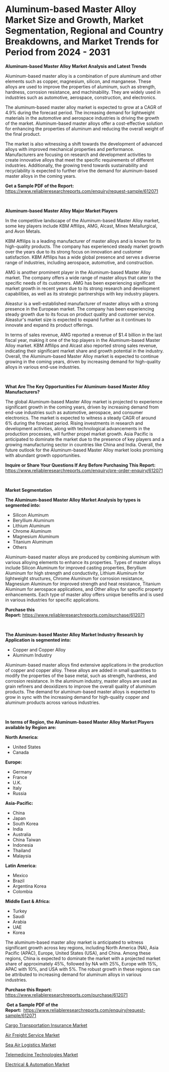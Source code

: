 <p><h1>Aluminum-based Master Alloy Market Size and Growth, Market Segmentation, Regional and Country Breakdowns, and Market Trends for Period from 2024 -  2031</h1></p><p><strong>Aluminum-based Master Alloy Market Analysis and Latest Trends</strong></p>
<p><p>Aluminum-based master alloy is a combination of pure aluminum and other elements such as copper, magnesium, silicon, and manganese. These alloys are used to improve the properties of aluminum, such as strength, hardness, corrosion resistance, and machinability. They are widely used in industries such as automotive, aerospace, construction, and electronics.</p><p>The aluminum-based master alloy market is expected to grow at a CAGR of 4.9% during the forecast period. The increasing demand for lightweight materials in the automotive and aerospace industries is driving the growth of the market. Aluminum-based master alloys offer a cost-effective solution for enhancing the properties of aluminum and reducing the overall weight of the final product.</p><p>The market is also witnessing a shift towards the development of advanced alloys with improved mechanical properties and performance. Manufacturers are focusing on research and development activities to create innovative alloys that meet the specific requirements of different industries. Additionally, the growing trend towards sustainability and recyclability is expected to further drive the demand for aluminum-based master alloys in the coming years.</p></p>
<p><strong>Get a Sample PDF of the Report:&nbsp;</strong> <a href="https://www.reliableresearchreports.com/enquiry/request-sample/612071">https://www.reliableresearchreports.com/enquiry/request-sample/612071</a></p>
<p>&nbsp;</p>
<p><strong>Aluminum-based Master Alloy Major Market Players</strong></p>
<p><p>In the competitive landscape of the Aluminum-based Master Alloy market, some key players include KBM Affilips, AMG, Alcast, Minex Metallurgical, and Avon Metals.</p><p>KBM Affilips is a leading manufacturer of master alloys and is known for its high-quality products. The company has experienced steady market growth over the years due to its strong focus on innovation and customer satisfaction. KBM Affilips has a wide global presence and serves a diverse range of industries, including aerospace, automotive, and construction.</p><p>AMG is another prominent player in the Aluminum-based Master Alloy market. The company offers a wide range of master alloys that cater to the specific needs of its customers. AMG has been experiencing significant market growth in recent years due to its strong research and development capabilities, as well as its strategic partnerships with key industry players.</p><p>Aleastur is a well-established manufacturer of master alloys with a strong presence in the European market. The company has been experiencing steady growth due to its focus on product quality and customer service. Aleastur's market size is expected to expand further as it continues to innovate and expand its product offerings.</p><p>In terms of sales revenue, AMG reported a revenue of $1.4 billion in the last fiscal year, making it one of the top players in the Aluminum-based Master Alloy market. KBM Affilips and Alcast also reported strong sales revenue, indicating their significant market share and growth potential in the industry. Overall, the Aluminum-based Master Alloy market is expected to continue growing in the coming years, driven by increasing demand for high-quality alloys in various end-use industries.</p></p>
<p>&nbsp;</p>
<p><strong>What Are The Key Opportunities For Aluminum-based Master Alloy Manufacturers?</strong></p>
<p><p>The global Aluminum-based Master Alloy market is projected to experience significant growth in the coming years, driven by increasing demand from end-use industries such as automotive, aerospace, and consumer electronics. The market is expected to witness a steady CAGR of around 6% during the forecast period. Rising investments in research and development activities, along with technological advancements in the production processes, will further propel market growth. Asia Pacific is anticipated to dominate the market due to the presence of key players and a growing manufacturing sector in countries like China and India. Overall, the future outlook for the Aluminum-based Master Alloy market looks promising with abundant growth opportunities.</p></p>
<p><strong>Inquire or Share Your Questions If Any Before Purchasing This Report:</strong> <a href="https://www.reliableresearchreports.com/enquiry/pre-order-enquiry/612071">https://www.reliableresearchreports.com/enquiry/pre-order-enquiry/612071</a></p>
<p>&nbsp;</p>
<p><strong>Market Segmentation</strong></p>
<p><strong>The Aluminum-based Master Alloy Market Analysis by types is segmented into:</strong></p>
<p><ul><li>Silicon Aluminum</li><li>Beryllium Aluminum</li><li>Lithium Aluminum</li><li>Chrome Aluminum</li><li>Magnesium Aluminum</li><li>Titanium Aluminum</li><li>Others</li></ul></p>
<p><p>Aluminum-based master alloys are produced by combining aluminum with various alloying elements to enhance its properties. Types of master alloys include Silicon Aluminum for improved casting properties, Beryllium Aluminum for high strength and conductivity, Lithium Aluminum for lightweight structures, Chrome Aluminum for corrosion resistance, Magnesium Aluminum for improved strength and heat resistance, Titanium Aluminum for aerospace applications, and Other alloys for specific property enhancements. Each type of master alloy offers unique benefits and is used in various industries for specific applications.</p></p>
<p><strong>Purchase this Report:&nbsp;</strong><a href="https://www.reliableresearchreports.com/purchase/612071">https://www.reliableresearchreports.com/purchase/612071</a></p>
<p>&nbsp;</p>
<p><strong>The Aluminum-based Master Alloy Market Industry Research by Application is segmented into:</strong></p>
<p><ul><li>Copper and Copper Alloy</li><li>Aluminum Industry</li></ul></p>
<p><p>Aluminum-based master alloys find extensive applications in the production of copper and copper alloy. These alloys are added in small quantities to modify the properties of the base metal, such as strength, hardness, and corrosion resistance. In the aluminum industry, master alloys are used as grain refiners and deoxidizers to improve the overall quality of aluminum products. The demand for aluminum-based master alloys is expected to grow in sync with the increasing demand for high-quality copper and aluminum products across various industries.</p></p>
<p>&nbsp;</p>
<p><strong>In terms of Region, the Aluminum-based Master Alloy Market Players available by Region are:</strong></p>
<p>
    <p> <strong> North America: </strong>
        <ul>
            <li>United States</li>
            <li>Canada</li>
        </ul>
        </p> 
    <p> <strong> Europe: </strong>
        <ul>
            <li>Germany</li>
            <li>France</li>
            <li>U.K.</li>
            <li>Italy</li>
            <li>Russia</li>
        </ul>
        </p> 
    <p> <strong> Asia-Pacific: </strong>
        <ul>
            <li>China</li>
            <li>Japan</li>
            <li>South Korea</li>
            <li>India</li>
            <li>Australia</li>
            <li>China Taiwan</li>
            <li>Indonesia</li>
            <li>Thailand</li>
            <li>Malaysia</li>
        </ul>
        </p> 
    <p> <strong> Latin America: </strong>
        <ul>
            <li>Mexico</li>
            <li>Brazil</li>
            <li>Argentina Korea</li>
            <li>Colombia</li>
        </ul>
        </p> 
    <p> <strong> Middle East & Africa: </strong>
        <ul>
            <li>Turkey</li>
            <li>Saudi</li>
            <li>Arabia</li>
            <li>UAE</li>
            <li>Korea</li>
        </ul>
    </p>
    </p>
<p><p>The aluminum-based master alloy market is anticipated to witness significant growth across key regions, including North America (NA), Asia Pacific (APAC), Europe, United States (USA), and China. Among these regions, China is expected to dominate the market with a projected market share of approximately 45%, followed by NA with 25%, Europe with 15%, APAC with 10%, and USA with 5%. The robust growth in these regions can be attributed to increasing demand for aluminum alloys in various industries.</p></p>
<p><strong>Purchase this Report: </strong><a href="https://www.reliableresearchreports.com/purchase/612071">https://www.reliableresearchreports.com/purchase/612071</a></p>
<p>&nbsp;<strong>Get a Sample PDF of the Report:&nbsp;&nbsp;</strong><a href="https://www.reliableresearchreports.com/enquiry/request-sample/612071">https://www.reliableresearchreports.com/enquiry/request-sample/612071</a></p>
<p><strong></strong></p>
<p><p><a href="https://medium.com/@staceyhilll87/cargo-transportation-insurance-market-size-reveals-the-best-marketing-channels-in-global-industry-ed63200be7ae">Cargo Transportation Insurance Market</a></p><p><a href="https://medium.com/@staceyhilll87/decoding-air-freight-service-market-metrics-market-share-trends-and-growth-patterns-3d3ce05b05bb">Air Freight Service Market</a></p><p><a href="https://medium.com/@staceyhilll87/sea-air-logistics-market-report-reveals-the-latest-trends-and-growth-opportunities-of-this-market-26f49b8de755">Sea Air Logistics Market</a></p><p><a href="https://medium.com/@staceyhilll87/decoding-telemedicine-technologies-market-metrics-market-share-trends-and-growth-patterns-6c071a233d60">Telemedicine Technologies Market</a></p><p><a href="https://medium.com/@staceyhilll87/electrical-amp-automation-market-size-market-outlook-and-market-forecast-2024-to-2031-36f9009c0bb0">Electrical & Automation Market</a></p></p>